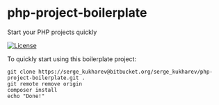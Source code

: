 # php-project-boilerplate
Start your PHP projects quickly

[![License](https://img.shields.io/badge/License-Apache%202.0-blue.svg)](https://opensource.org/licenses/Apache-2.0)

To quickly start using this boilerplate project:

```
git clone https://serge_kukharev@bitbucket.org/serge_kukharev/php-project-boilerplate.git .
git remote remove origin
composer install
echo "Done!"
```
